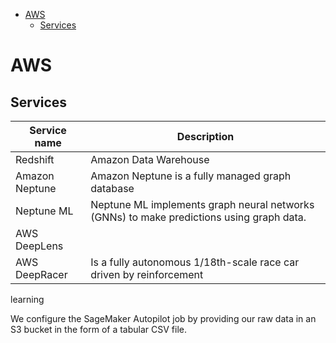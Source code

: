 <!--ts-->
   * [AWS](#aws)
      * [Services](#services)

<!-- Added by: gil_diy, at: Sun 27 Mar 2022 11:30:03 IDT -->

<!--te-->


# AWS

## Services

Service name | Description
------------|-----
Redshift | Amazon Data Warehouse
 Amazon Neptune  | Amazon Neptune is a fully managed graph database
 Neptune ML |  Neptune ML implements graph neural networks (GNNs) to make predictions using graph data.
 AWS DeepLens | 
 AWS DeepRacer | Is a fully autonomous 1/18th-scale race car driven by reinforcement
learning
 
We configure the SageMaker Autopilot job by providing our raw data in an S3 bucket
in the form of a tabular CSV file.